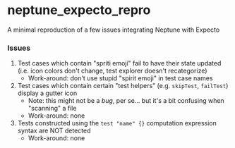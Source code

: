 neptune_expecto_repro
===

A minimal reproduction of a few issues integrating Neptune with Expecto

### Issues

1. Test cases which contain "spriti emoji" fail to have their state updated (i.e. icon colors don't change, test explorer doesn't recategorize)
    + Work-around: don't use stupid "spirit emoji" in test case names
2. Test cases which contain certain "test helpers" (e.g. `skipTest`, `failTest`) display a gutter icon 
    + Note: this might not be a _bug_, per se...  but it's a bit confusing when "scanning" a file
    + Work-around: none
3. Tests constructed using the `test "name" {}` computation expression syntax are NOT detected
    + Work-around: none
    
